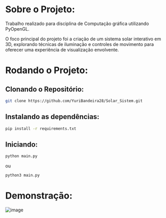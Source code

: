 # Sobre o Projeto:

Trabalho realizado para disciplina de Computação gráfica utilizando PyOpenGL.

O foco principal do projeto foi a criação de um sistema solar interativo em 3D, explorando técnicas de iluminação e controles de movimento para oferecer uma experiência de visualização envolvente.

# Rodando o Projeto:
## Clonando o Repositório:
```bash
git clone https://github.com/YuriBandeira28/Solar_Sistem.git
```
## Instalando as dependências:
```bash
pip install -r requirements.txt
```
## Iniciando:
```bash
python main.py
```
ou
```bash
python3 main.py
```

# Demonstração:
![image](https://github.com/YuriBandeira28/Solar_Sistem/assets/97187847/9258227b-7b73-46f6-80fb-dc740f938a5b)
